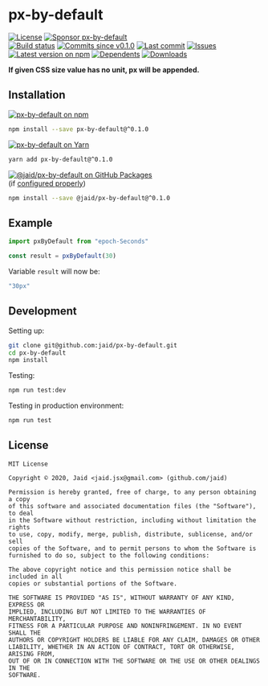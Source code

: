 # px-by-default


<a href="https://raw.githubusercontent.com/jaid/px-by-default/master/license.txt"><img src="https://img.shields.io/github/license/jaid/px-by-default?style=flat-square" alt="License"/></a> <a href="https://github.com/sponsors/jaid"><img src="https://img.shields.io/badge/<3-Sponsor-FF45F1?style=flat-square" alt="Sponsor px-by-default"/></a>  
<a href="https://actions-badge.atrox.dev/jaid/px-by-default/goto"><img src="https://img.shields.io/endpoint.svg?style=flat-square&url=https%3A%2F%2Factions-badge.atrox.dev%2Fjaid%2Fpx-by-default%2Fbadge" alt="Build status"/></a> <a href="https://github.com/jaid/px-by-default/commits"><img src="https://img.shields.io/github/commits-since/jaid/px-by-default/v0.1.0?style=flat-square&logo=github" alt="Commits since v0.1.0"/></a> <a href="https://github.com/jaid/px-by-default/commits"><img src="https://img.shields.io/github/last-commit/jaid/px-by-default?style=flat-square&logo=github" alt="Last commit"/></a> <a href="https://github.com/jaid/px-by-default/issues"><img src="https://img.shields.io/github/issues/jaid/px-by-default?style=flat-square&logo=github" alt="Issues"/></a>  
<a href="https://npmjs.com/package/px-by-default"><img src="https://img.shields.io/npm/v/px-by-default?style=flat-square&logo=npm&label=latest%20version" alt="Latest version on npm"/></a> <a href="https://github.com/jaid/px-by-default/network/dependents"><img src="https://img.shields.io/librariesio/dependents/npm/px-by-default?style=flat-square&logo=npm" alt="Dependents"/></a> <a href="https://npmjs.com/package/px-by-default"><img src="https://img.shields.io/npm/dm/px-by-default?style=flat-square&logo=npm" alt="Downloads"/></a>

**If given CSS size value has no unit, px will be appended.**





## Installation

<a href="https://npmjs.com/package/px-by-default"><img src="https://img.shields.io/badge/npm-px--by--default-C23039?style=flat-square&logo=npm" alt="px-by-default on npm"/></a>

```bash
npm install --save px-by-default@^0.1.0
```

<a href="https://yarnpkg.com/package/px-by-default"><img src="https://img.shields.io/badge/Yarn-px--by--default-2F8CB7?style=flat-square&logo=yarn&logoColor=white" alt="px-by-default on Yarn"/></a>

```bash
yarn add px-by-default@^0.1.0
```

<a href="https://github.com/jaid/px-by-default/packages"><img src="https://img.shields.io/badge/GitHub Packages-@jaid/px--by--default-24282e?style=flat-square&logo=github" alt="@jaid/px-by-default on GitHub Packages"/></a>  
(if [configured properly](https://help.github.com/en/github/managing-packages-with-github-packages/configuring-npm-for-use-with-github-packages))

```bash
npm install --save @jaid/px-by-default@^0.1.0
```



## Example

```javascript
import pxByDefault from "epoch-Seconds"

const result = pxByDefault(30)
```

Variable `result` will now be:

```javascript
"30px"
```













## Development



Setting up:
```bash
git clone git@github.com:jaid/px-by-default.git
cd px-by-default
npm install
```
Testing:
```bash
npm run test:dev
```
Testing in production environment:
```bash
npm run test
```


## License
```text
MIT License

Copyright © 2020, Jaid <jaid.jsx@gmail.com> (github.com/jaid)

Permission is hereby granted, free of charge, to any person obtaining a copy
of this software and associated documentation files (the "Software"), to deal
in the Software without restriction, including without limitation the rights
to use, copy, modify, merge, publish, distribute, sublicense, and/or sell
copies of the Software, and to permit persons to whom the Software is
furnished to do so, subject to the following conditions:

The above copyright notice and this permission notice shall be included in all
copies or substantial portions of the Software.

THE SOFTWARE IS PROVIDED "AS IS", WITHOUT WARRANTY OF ANY KIND, EXPRESS OR
IMPLIED, INCLUDING BUT NOT LIMITED TO THE WARRANTIES OF MERCHANTABILITY,
FITNESS FOR A PARTICULAR PURPOSE AND NONINFRINGEMENT. IN NO EVENT SHALL THE
AUTHORS OR COPYRIGHT HOLDERS BE LIABLE FOR ANY CLAIM, DAMAGES OR OTHER
LIABILITY, WHETHER IN AN ACTION OF CONTRACT, TORT OR OTHERWISE, ARISING FROM,
OUT OF OR IN CONNECTION WITH THE SOFTWARE OR THE USE OR OTHER DEALINGS IN THE
SOFTWARE.
```
